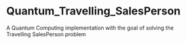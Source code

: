 # Quantum_Travelling_SalesPerson
A Quantum Computing implementation with the goal of solving the Travelling SalesPerson problem
